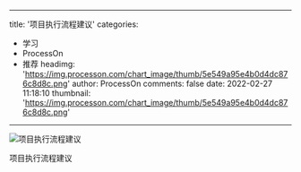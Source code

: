 
---
title: '项目执行流程建议'
categories: 
 - 学习
 - ProcessOn
 - 推荐
headimg: 'https://img.processon.com/chart_image/thumb/5e549a95e4b0d4dc876c8d8c.png'
author: ProcessOn
comments: false
date: 2022-02-27 11:18:10
thumbnail: 'https://img.processon.com/chart_image/thumb/5e549a95e4b0d4dc876c8d8c.png'
---

<div>   
<img class="thumb" alt="项目执行流程建议" src="https://img.processon.com/chart_image/thumb/5e549a95e4b0d4dc876c8d8c.png" referrerpolicy="no-referrer">
<p>项目执行流程建议</p>  
</div>
            